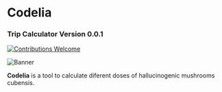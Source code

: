 # Codelia
###  Trip Calculator Version 0.0.1

[![Contributions Welcome](https://img.shields.io/badge/contributions-welcome-blue.svg?style=flat)]()

![Banner](https://user-images.githubusercontent.com/101678581/173274047-f70e4e4e-3ce8-4c2f-8645-298e379717d6.png)

**Codelia** is a tool to calculate diferent doses of hallucinogenic mushrooms cubensis.


